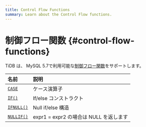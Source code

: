 ```yaml
---
title: Control Flow Functions
summary: Learn about the Control Flow functions.
---
```


# 制御フロー関数 {#control-flow-functions}

TiDB は、 MySQL 5.7で利用可能な[制御フロー関数](https://dev.mysql.com/doc/refman/5.7/en/flow-control-functions.html)をサポートします。

| 名前                                                                                                | 説明                            |
| :------------------------------------------------------------------------------------------------ | :---------------------------- |
| [`CASE`](https://dev.mysql.com/doc/refman/8.0/en/flow-control-functions.html#operator_case)       | ケース演算子                        |
| [`IF()`](https://dev.mysql.com/doc/refman/8.0/en/flow-control-functions.html#function_if)         | If/else コンストラクト               |
| [`IFNULL()`](https://dev.mysql.com/doc/refman/8.0/en/flow-control-functions.html#function_ifnull) | Null if/else 構造               |
| [`NULLIF()`](https://dev.mysql.com/doc/refman/8.0/en/flow-control-functions.html#function_nullif) | expr1 = expr2 の場合は NULL を返します |

